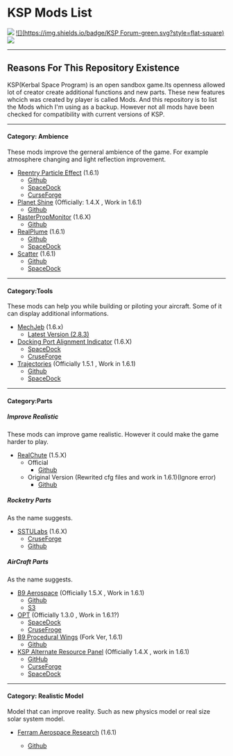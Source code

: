 # KSP Mods List 

 [![](https://img.shields.io/badge/KSP-blue.svg?style=flat-square)](<https://www.kerbalspaceprogram.com/>)  [![](https://img.shields.io/badge/KSP Forum-green.svg?style=flat-square)](https://forum.kerbalspaceprogram.com/) [![](https://img.shields.io/badge/Blog-orange.svg?style=flat-square)](https://ca2te.com/) 

---

## Reasons For This Repository Existence

  KSP(Kerbal Space Program) is an open sandbox game.Its openness allowed lot of creator create additional functions and new parts. These new features whcich was created by player is called Mods. And this repository is to list the Mods which I'm using as a backup. However not all mods have been checked for compatibility with current versions of KSP.

---

#### Category: Ambience

  These mods improve the gerneral ambience of the game. For example atmosphere changing and light reflection improvement.

- [Reentry Particle Effect](<https://forum.kerbalspaceprogram.com/index.php?/topic/143040-161-reentry-particle-effect-14-2019-02-12/>) (1.6.1)
  - [Github](<https://github.com/pizzaoverhead/ReentryParticleEffect/releases>)
  - [SpaceDock](<https://spacedock.info/mod/819/Reentry%20Particle%20Effect/>)
  - [CurseForge](<https://kerbal.curseforge.com/projects/reentry-particle-effects>)
- [Planet Shine](<https://forum.kerbalspaceprogram.com/index.php?/topic/173138-141-planetshine-0261-mar-28-2018/>) (Officially: 1.4.X , Work in 1.6.1)
  - [Github](<https://github.com/PapaJoesSoup/ksp-planetshine/releases/tag/0.2.6.1>)
- [RasterPropMonitor](https://forum.kerbalspaceprogram.com/index.php?/topic/105821-16x-rasterpropmonitor-development-stopped-v0306-29-december-2018/) (1.6.X)
  - [Github](<https://github.com/Mihara/RasterPropMonitor/releases/>)
- [RealPlume](<https://forum.kerbalspaceprogram.com/index.php?/topic/130576-161-realplume-stock-v131-11419-better-late-than-never-update/>) (1.6.1)
  - [Github](<https://github.com/KSP-RO/RealPlume-StockConfigs/releases>)
  - [SpaceDock](https://spacedock.info/mod/154/RealPlume%20-%20Stock)
- [Scatter](<https://forum.kerbalspaceprogram.com/index.php?/topic/103963-wip161-scatterer-atmospheric-scattering-v00540-17032019-fixed-tsunami-bug-11/>) (1.6.1)
  - [Github](<https://github.com/LGhassen/Scatterer/releases>)
  - [SpaceDock](<https://spacedock.info/mod/141/scatterer>)

---

#### Category:Tools

  These mods can help you while building or piloting your aircraft. Some of it can display additional informations.

- [MechJeb](<https://forum.kerbalspaceprogram.com/index.php?/topic/154834-16x-anatid-robotics-mumech-mechjeb-autopilot-283-3-march-2019/>) (1.6.x)
  - [Latest Version (2.8.3)](https://ksp.sarbian.com/jenkins/job/MechJeb2-Release/21/artifact/MechJeb2-2.8.3.0.zip)
- [Docking Port Alignment Indicator](<https://forum.kerbalspaceprogram.com/index.php?/topic/40423-16x-docking-port-alignment-indicator-version-683-updated-030319/&>) (1.6.X)
  - [SpaceDock](http://spacedock.info/mod/543/Docking%20Port%20Alignment%20Indicator)
  - [CruseForge](https://kerbal.curseforge.com/projects/docking-port-alignment-indicator)
- [Trajectories](<https://forum.kerbalspaceprogram.com/index.php?/topic/162324-151-131-trajectories-v221-2018-04-28-atmospheric-predictions/>) (Officially 1.5.1 , Work in 1.6.1)
  - [Github](https://github.com/neuoy/KSPTrajectories/releases)
  - [SpaceDock](http://spacedock.info/mod/396/Trajectories)

---

#### Category:Parts

##### Improve Realistic

These mods can improve game realistic. However it could make the game harder to play.

- [RealChute](<https://forum.kerbalspaceprogram.com/index.php?/topic/52931-15x-realchute-parachute-systems-v1471-161018/>) (1.5.X)
  - Official
    - [Github](<https://github.com/StupidChris/RealChute/releases/tag/v1.4.7.3>)
  - Original Version (Rewrited cfg files and work in 1.6.1)(Ignore error)
    - [Github](<https://github.com/CarterJimmy/RealChute/releases/tag/1.4.7.3-R>)



##### Rocketry Parts

As the name suggests.

- [SSTULabs](<https://forum.kerbalspaceprogram.com/index.php?/topic/117090-sstulabs-low-part-count-solutions-orbiter-landers-lifters-dev-thread-01-30-16/&page=1>) (1.6.X)
  - [CruseForge]([http://www.curse.com/ksp-mods/kerbal/241283-sstu-shadow-space-technologies-unlimited](https://www.curse.com/ksp-mods/kerbal/241283-sstu-shadow-space-technologies-unlimited))
  - [Github](<https://github.com/shadowmage45/SSTULabs/releases>)



##### AirCraft Parts

As the name suggests.

- [B9 Aerospace](<https://forum.kerbalspaceprogram.com/index.php?/topic/155491-15x-b9-aerospace-release-652-december-14-2018/>) (Officially 1.5.X , Work in 1.6.1)
  - [Github](https://github.com/blowfishpro/B9-Aerospace/releases/latest)
  - [S3](https://s3.amazonaws.com/blowfish-ksp-b9aerospace-release-builds/index.html#releases/)
- [OPT](<https://forum.kerbalspaceprogram.com/index.php?/topic/87956-130-opt-space-plane-v201-updated-29072017/&>) (Officially 1.3.0 , Work in 1.6.1?)
  - [SpaceDock](https://spacedock.info/mod/1028/OPT%20Space%20Plane)
  - [CruseFroge](https://mods.curse.com/ksp-mods/kerbal/225018-opt-space-plane-parts-v1-9)
- [B9 Procedural Wings](<https://forum.kerbalspaceprogram.com/index.php?/topic/175197-13114x151161-b9-procedural-wings-fork-go-big-or-go-home-update-40-larger-wings/>) (Fork Ver, 1.6.1)
  - [Github](<https://github.com/Rafterman82/B9-PWings-Fork/releases/tag/0.80>)
- [KSP Alternate Resource Panel](<https://forum.kerbalspaceprogram.com/index.php?/topic/54876-14x-ksp-alternate-resource-panel-v2930-march-17/>) (Officially 1.4.X , work in 1.6.1)
  - [GitHub](https://github.com/TriggerAu/AlternateResourcePanel/releases)
  - [CurseForge](https://kerbal.curseforge.com/ksp-mods/220649-alternate-resource-panel)
  - [SpaceDock](http://spacedock.info/mod/763/Alternate%20Resource%20Panel)

---

#### Category: Realistic Model

Model that can improve reality. Such as new physics model or real size solar system model.

- [Ferram Aerospace Research](<https://forum.kerbalspaceprogram.com/index.php?/topic/179445-14-16-ferram-aerospace-research-continued-v01597-lumley-120319/>) (1.6.1)

  - [Github](https://github.com/dkavolis/Ferram-Aerospace-Research/releases/latest)

  